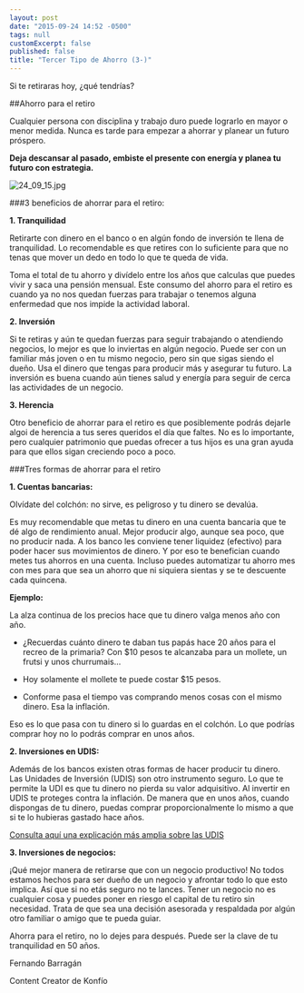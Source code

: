 ```yaml
---
layout: post
date: "2015-09-24 14:52 -0500"
tags: null
customExcerpt: false
published: false
title: "Tercer Tipo de Ahorro (3-)"
---
```


Si te retiraras hoy, ¿qué tendrías?

##Ahorro para el retiro

Cualquier persona con disciplina y trabajo duro puede lograrlo en mayor o menor medida. Nunca es tarde para empezar a ahorrar y planear un futuro próspero. 

**Deja descansar al pasado, embiste el presente con energía y planea tu futuro con estrategia.** 

![24_09_15.jpg]({{site.baseurl}}/img/24_09_15.jpg)

###3 beneficios de ahorrar para el retiro:

**1. Tranquilidad**

Retirarte con dinero en el banco o en algún fondo de inversión te llena de tranquilidad. Lo recomendable es que retires con lo suficiente para que no tenas que mover un dedo en todo lo que te queda de vida. 

Toma el total de tu ahorro y divídelo entre los años que calculas que puedes vivir y saca una pensión mensual. Este consumo del ahorro para el retiro es cuando ya no nos quedan fuerzas para trabajar o tenemos alguna enfermedad que nos impide la actividad laboral. 

**2. Inversión**

Si te retiras y aún te quedan fuerzas para seguir trabajando o atendiendo negocios, lo mejor es que lo inviertas en algún negocio. Puede ser con un familiar más joven o en tu mismo negocio, pero sin que sigas siendo el dueño. Usa el dinero que tengas para producir más y asegurar tu futuro. La inversión es buena cuando aún tienes salud y energía para seguir de cerca las actividades de un negocio.

**3. Herencia**

Otro beneficio de ahorrar para el retiro es que posiblemente podrás dejarle algoi de herencia a tus seres queridos el día que faltes. No es lo importante, pero cualquier patrimonio que puedas ofrecer a tus hijos es una gran ayuda para que ellos sigan creciendo poco a poco.

###Tres formas de ahorrar para el retiro

**1. Cuentas bancarias:**

Olvídate del colchón: no sirve, es peligroso y tu dinero se devalúa. 

Es muy recomendable que metas tu dinero en una cuenta bancaria que te dé algo de rendimiento anual. Mejor producir algo, aunque sea poco, que no producir nada. A los banco les conviene tener liquidez (efectivo) para poder hacer sus movimientos de dinero. Y por eso te benefician cuando metes tus ahorros en una cuenta. Incluso puedes automatizar tu ahorro mes con mes para que sea un ahorro que ni siquiera sientas y se te descuente cada quincena.

**Ejemplo:** 

La alza continua de los precios hace que tu dinero valga menos año con año. 

- ¿Recuerdas cuánto dinero te daban tus papás hace 20 años para el recreo de la primaria? Con $10 pesos te alcanzaba para un mollete, un frutsi y unos churrumais…

- Hoy solamente el mollete te puede costar $15 pesos. 

- Conforme pasa el tiempo vas comprando menos cosas con el mismo dinero. Esa la inflación.

Eso es lo que pasa con tu dinero si lo guardas en el colchón. Lo que podrías comprar hoy  no lo podrás comprar en unos años.

**2. Inversiones en UDIS:**

Además de los bancos existen otras formas de hacer producir tu dinero. Las Unidades de Inversión (UDIS) son otro instrumento seguro. Lo que te permite la UDI es que tu dinero no pierda su valor adquisitivo. Al invertir en UDIS te proteges contra la inflación. De manera que en unos años, cuando dispongas de tu dinero, puedas comprar proporcionalmente lo mismo a que si te lo hubieras gastado hace años. 

[Consulta aquí una explicación más amplia sobre las UDIS](http://blog.konfio.mx/las-udis-qu-son-y-para-qu-sirven.html )

**3. Inversiones de negocios:**

¡Qué mejor manera de retirarse que con un negocio productivo! No todos estamos hechos para ser dueño de un negocio y afrontar todo lo que esto implica. Así que si no etás seguro no te lances. Tener un negocio no es cualquier cosa y puedes poner en riesgo el capital de tu retiro sin necesidad. Trata de que sea una decisión asesorada y respaldada por algún otro familiar o amigo que te pueda guiar. 

Ahorra para el retiro, no lo dejes para después. Puede ser la clave de tu tranquilidad en 50 años.

Fernando Barragán

Content Creator de Konfío

